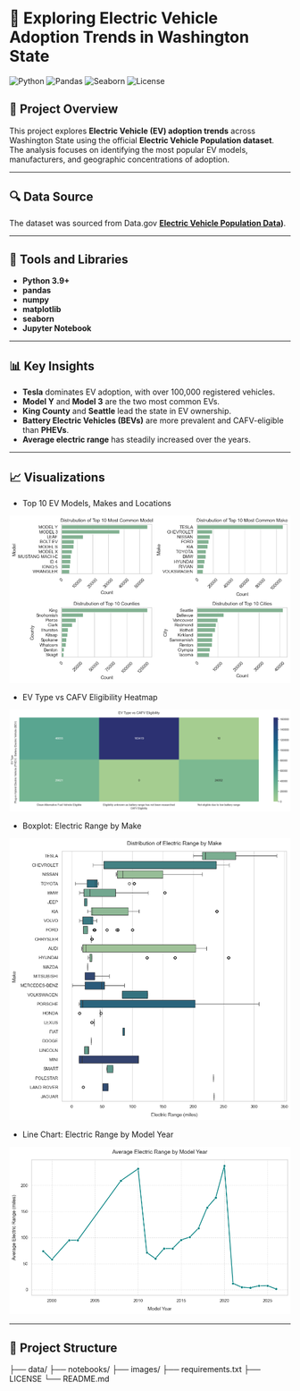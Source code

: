 # 🚗 Exploring Electric Vehicle Adoption Trends in Washington State

![Python](https://img.shields.io/badge/Python-3.9-blue)
![Pandas](https://img.shields.io/badge/Library-pandas-orange)
![Seaborn](https://img.shields.io/badge/Visualization-seaborn-blueviolet)
![License](https://img.shields.io/badge/License-MIT-green)

## 📘 Project Overview
This project explores **Electric Vehicle (EV) adoption trends** across Washington State using the official **Electric Vehicle Population dataset**.  
The analysis focuses on identifying the most popular EV models, manufacturers, and geographic concentrations of adoption.

---

## 🔍 Data Source
The dataset was sourced from Data.gov **[Electric Vehicle Population Data](https://catalog.data.gov/dataset/electric-vehicle-population-data))**. 

---

## 🧰 Tools and Libraries
- **Python 3.9+**
- **pandas**
- **numpy**
- **matplotlib**
- **seaborn**
- **Jupyter Notebook**

---

## 📊 Key Insights
- **Tesla** dominates EV adoption, with over 100,000 registered vehicles.
- **Model Y** and **Model 3** are the two most common EVs.
- **King County** and **Seattle** lead the state in EV ownership.
- **Battery Electric Vehicles (BEVs)** are more prevalent and CAFV-eligible than **PHEVs**.
- **Average electric range** has steadily increased over the years.

---

## 📈 Visualizations
- Top 10 EV Models, Makes and Locations

![Top 10 EV Models, Makes and Locations](./Images/Top_10_EV_Models_Makes_and_Locations.png)

- EV Type vs CAFV Eligibility Heatmap

![EV Type vs CAFV Eligibility Heatmap](./Images/EV_Type_vs_CAFV_Eligibility_Heatmap.png)

- Boxplot: Electric Range by Make

![Boxplot: Electric Range by Make](./Images/Boxplot:_Electric_Range_by_Make.png)

- Line Chart: Electric Range by Model Year  

![Line Chart: Electric Range by Model Year](./Images/Line_Chart:_Electric_Range_by_Model_Year.png)

---

## 📂 Project Structure
├── data/
├── notebooks/
├── images/
├── requirements.txt
├── LICENSE
└── README.md

